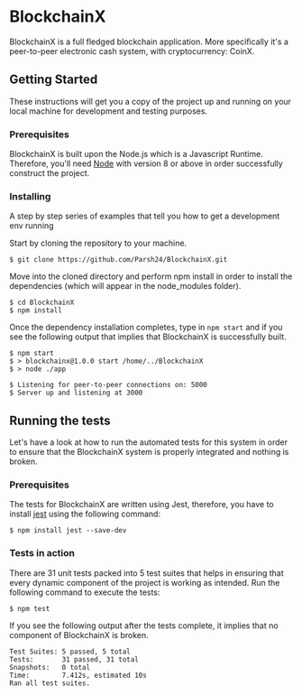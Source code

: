 # BlockchainX

BlockchainX is a full fledged blockchain application. More specifically it's a peer-to-peer electronic cash system, with cryptocurrency: CoinX. 

## Getting Started

These instructions will get you a copy of the project up and running on your local machine for development and testing purposes. 

### Prerequisites

BlockchainX is built upon the Node.js which is a Javascript Runtime. Therefore, you'll need [Node](https://nodejs.org/en/) with version 8 or above in order successfully construct the project.  


### Installing

A step by step series of examples that tell you how to get a development env running

Start by cloning the repository to your machine.

```
$ git clone https://github.com/Parsh24/BlockchainX.git
```

Move into the cloned directory and perform npm install in order to install the dependencies (which will appear in the node_modules folder).

```
$ cd BlockchainX
$ npm install
```

Once the dependency installation completes, type in `npm start` and if you see the following output that implies that BlockchainX is successfully built.

```
$ npm start
$ > blockchainx@1.0.0 start /home/../BlockchainX
$ > node ./app

$ Listening for peer-to-peer connections on: 5000
$ Server up and listening at 3000

```

## Running the tests

Let's have a look at how to run the automated tests for this system in order to ensure that the BlockchainX system is properly integrated and nothing is broken.

### Prerequisites

The tests for BlockchainX are written using Jest, therefore, you have to install [jest](https://www.npmjs.com/package/jest) using the following command: 

```
$ npm install jest --save-dev
```

### Tests in action

There are 31 unit tests packed into 5 test suites that helps in ensuring that every dynamic component of the project is working as intended. Run the following command to execute the tests:

```
$ npm test
```

If you see the following output after the tests complete, it implies that no component of BlockchainX is broken.

```
Test Suites: 5 passed, 5 total
Tests:       31 passed, 31 total
Snapshots:   0 total
Time:        7.412s, estimated 10s
Ran all test suites.
```
